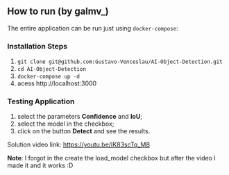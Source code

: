 ## How to run (by galmv_)

The entire application can be run just using `docker-compose`:

### Installation Steps

1. `git clone git@github.com:Gustavo-Venceslau/AI-Object-Detection.git`
2. `cd AI-Object-Detection`
3. `docker-compose up -d`
4. acess http://localhost:3000

### Testing Application

1. select the parameters **Confidence** and **IoU**;
2. select the model in the checkbox;
3. click on the button **Detect** and see the results.

Solution video link: https://youtu.be/IK83scTq_M8

**Note**: I forgot in the create the load_model checkbox but after the video I made it and it works :D
